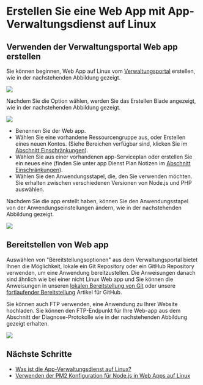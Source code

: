 <properties 
    pageTitle="So erstellen Sie eine Web App mit App-Verwaltungsdienst auf Linux | Microsoft Azure" 
    description="Web app Erstellung Workflow für die App-Verwaltungsdienst unter Linux." 
    keywords="app Azure Service, Online, Linux oss"
    services="app-service" 
    documentationCenter="" 
    authors="naziml" 
    manager="wpickett" 
    editor=""/>

<tags 
    ms.service="app-service" 
    ms.workload="na" 
    ms.tgt_pltfrm="na" 
    ms.devlang="na" 
    ms.topic="article" 
    ms.date="10/10/2016" 
    ms.author="naziml"/>

# <a name="create-a-web-app-with-app-service-on-linux"></a>Erstellen Sie eine Web App mit App-Verwaltungsdienst auf Linux

## <a name="using-the-management-portal-to-create-your-web-app"></a>Verwenden der Verwaltungsportal Web app erstellen
Sie können beginnen, Web App auf Linux vom [Verwaltungsportal](https://portal.azure.com) erstellen, wie in der nachstehenden Abbildung gezeigt.

![][1]

Nachdem Sie die Option wählen, werden Sie das Erstellen Blade angezeigt, wie in der nachstehenden Abbildung gezeigt. 

![][2]

-   Benennen Sie der Web app.
-   Wählen Sie eine vorhandene Ressourcengruppe aus, oder Erstellen eines neuen Kontos. (Siehe Bereichen verfügbar sind, klicken Sie im [Abschnitt Einschränkungen](./app-service-linux-intro.md)).
-   Wählen Sie aus einer vorhandenen app-Serviceplan oder erstellen Sie ein neues eine (finden Sie unter app Dienst Plan Notizen im [Abschnitt Einschränkungen](./app-service-linux-intro.md)). 
-   Wählen Sie den Anwendungsstapel, die, den Sie verwenden möchten. Sie erhalten zwischen verschiedenen Versionen von Node.js und PHP auswählen. 

Nachdem Sie die app erstellt haben, können Sie den Anwendungsstapel von der Anwendungseinstellungen ändern, wie in der nachstehenden Abbildung gezeigt.

![][3]

## <a name="deploying-your-web-app"></a>Bereitstellen von Web app

Auswählen von "Bereitstellungsoptionen" aus dem Verwaltungsportal bietet Ihnen die Möglichkeit, lokale ein Git Repository oder ein GitHub Repository verwenden, um eine Anwendung bereitzustellen. Die Anweisungen danach sind ähnlich wie bei einer nicht Linux Web app und Sie können die Anweisungen in unseren [lokalen Bereitstellung von Git](./app-service-deploy-local-git.md) oder unsere [fortlaufender Bereitstellung](./app-service-continuous-deployment.md) Artikel für GitHub.

Sie können auch FTP verwenden, eine Anwendung zu Ihrer Website hochladen. Sie können den FTP-Endpunkt für Ihre Web-app aus dem Abschnitt der Diagnose-Protokolle wie in der nachstehenden Abbildung gezeigt erhalten.

![][4]


## <a name="next-steps"></a>Nächste Schritte ##

* [Was ist die App-Verwaltungsdienst auf Linux?](./app-service-linux-intro.md)
* [Verwenden der PM2 Konfiguration für Node.js in Web Apps auf Linux](./app-service-linux-using-nodejs-pm2.md)

<!--Image references-->
[1]: ./media/app-service-linux-how-to-create-a-web-app/top-level-create.png
[2]: ./media/app-service-linux-how-to-create-a-web-app/create-blade.png
[3]: ./media/app-service-linux-how-to-create-a-web-app/application-settings-change-stack.png
[4]: ./media/app-service-linux-how-to-create-a-web-app/diagnostic-logs-ftp.png
